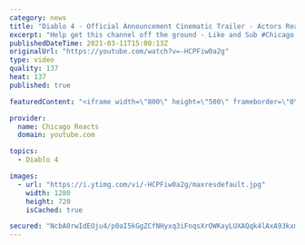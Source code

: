 ```yaml
---
category: news
title: "Diablo 4 - Official Announcement Cinematic Trailer - Actors React"
excerpt: "Help get this channel off the ground - Like and Sub #Chicago #Blind #React."
publishedDateTime: 2021-03-11T15:00:13Z
originalUrl: "https://youtube.com/watch?v=-HCPFiw0a2g"
type: video
quality: 137
heat: 137
published: true

featuredContent: "<iframe width=\"800\" height=\"500\" frameborder=\"0\" src=\"https://www.youtube.com/embed/-HCPFiw0a2g\" allow=\"accelerometer; autoplay; encrypted-media; gyroscope; picture-in-picture\" allowfullscreen></iframe>"

provider:
  name: Chicago Reacts
  domain: youtube.com

topics:
  - Diablo 4

images:
  - url: "https://i.ytimg.com/vi/-HCPFiw0a2g/maxresdefault.jpg"
    width: 1280
    height: 720
    isCached: true

secured: "NcbA0rwIdEOju4/p0aI5kGgZCfNHyxq3iFnqsXrOWKayLUXAQqk4lAxA93kxm0CGMILEGFsCqw4702YyC6E7ihyf7DrJm7RfpmTKnqcb+MbihZR6/XrfZ7fkyR/MxS920yglS8s5IFcxJ2Q0V0SN/ZXBE572sgxIQN6XohrG2qYAm0t4miFh7q+dxXpR+D2n1WztcqJenvp5ECiPHNCElk4wE1YrfZ9EQJiG/yqZVvkG6crnuGypqRv4F0vMDNXRPQlAw+TJaXnN1+feqNIfhxY6BGypgc5fViG5UbCN0HrllIo8UvVAdfiVjaP4cnzwrHpgZG6wiQGwp/sT5L16yY55lS76YQwM3OYXuuJY6VkXI4X0ENtmjCbvIJKcqJql4fcLixRN2TwEDZiJkW8lWxPdQhFYu0QqAxNcw8nYwwCABczwlE6+dCM0wtLTEbAK;Z17bzp5bm9ikTgnIx8o04g=="
---
```



